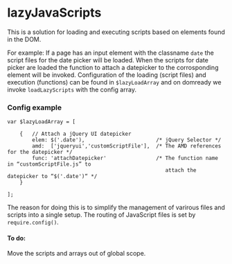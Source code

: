 lazyJavaScripts
===============

This is a solution for loading and executing scripts based on elements found in the DOM.

For example: If a page has an input element with the classname `date` the script files for the date picker will be loaded. 
When the scripts for date picker are loaded the function to attach a datepicker to the corrosponding element will be invoked.
Configuration of the loading (script files) and execution (functions) can be found in `$lazyLoadArray` and on domready we invoke `loadLazyScripts` with the config array. 

### Config example

    var $lazyLoadArray = [
    
        {   // Attach a jQuery UI datepicker
            elem: $('.date'),                       /* jQuery Selector */
            amd:  ['jqueryui','customScriptFile'],  /* The AMD references for the datepicker */
            func: 'attachDatepicker'                /* The function name in “customScriptFile.js” to 
                                                       attach the datepicker to “$('.date')“ */
        }
        
    ];
        
    
The reason for doing this is to simplify the management of varirous files and scripts into a single setup. 
The routing of JavaScript files is set by `require.config()`.


#### To do:

Move the scripts and arrays out of global scope.